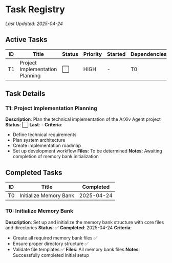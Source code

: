 # Task Registry
*Last Updated: 2025-04-24*

## Active Tasks
| ID | Title | Status | Priority | Started | Dependencies |
|----|-------|--------|----------|---------|--------------|
| T1 | Project Implementation Planning | ⬜ | HIGH | - | T0 |

## Task Details
### T1: Project Implementation Planning
**Description**: Plan the technical implementation of the ArXiv Agent project
**Status**: ⬜ **Last**: -
**Criteria**: 
- Define technical requirements
- Plan system architecture
- Create implementation roadmap
- Set up development workflow
**Files**: To be determined
**Notes**: Awaiting completion of memory bank initialization

## Completed Tasks
| ID | Title | Completed |
|----|-------|-----------|
| T0 | Initialize Memory Bank | 2025-04-24 |

### T0: Initialize Memory Bank
**Description**: Set up and initialize the memory bank structure with core files and directories
**Status**: ✅ **Completed**: 2025-04-24
**Criteria**: 
- Create all required memory bank files ✅
- Ensure proper directory structure ✅
- Validate file templates ✅
**Files**: All memory bank files
**Notes**: Successfully completed initial setup
